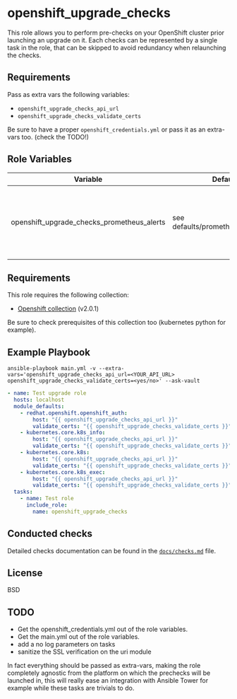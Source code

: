 openshift_upgrade_checks
=========

This role allows you to perform pre-checks on your OpenShift cluster prior launching an upgrade on it. Each checks can be represented by a single task in the role, that can be skipped to avoid redundancy when relaunching the checks.

Requirements
------------
Pass as extra vars the following variables:
 - `openshift_upgrade_checks_api_url`
 - `openshift_upgrade_checks_validate_certs`

Be sure to have a proper `openshift_credentials.yml` or pass it as an extra-vars too. (check the TODO!)

Role Variables
--------------

| Variable | Default | Comments | Examples |
|----------|---------|----------|----------|
|openshift_upgrade_checks_prometheus_alerts| see defaults/prometheus_alerts.yml | This variable holds a list of critical alerts, that can be modified if needed | see defaults/prometheus_alerts.yml


Requirements
------------
This role requires the following collection:
 - [Openshift collection](https://console.redhat.com/ansible/automation-hub/repo/published/redhat/openshift) (v2.0.1)
 
Be sure to check prerequisites of this collection too (kubernetes python for example).

Example Playbook
----------------
```
ansible-playbook main.yml -v --extra-vars='openshift_upgrade_checks_api_url=<YOUR_API_URL> openshift_upgrade_checks_validate_certs=<yes/no>' --ask-vault
```


```yaml
- name: Test upgrade role
  hosts: localhost 
  module_defaults:
    - redhat.openshift.openshift_auth:
        host: "{{ openshift_upgrade_checks_api_url }}"
        validate_certs: "{{ openshift_upgrade_checks_validate_certs }}"  
    - kubernetes.core.k8s_info:
        host: "{{ openshift_upgrade_checks_api_url }}"
        validate_certs: "{{ openshift_upgrade_checks_validate_certs }}"  
    - kubernetes.core.k8s: 
        host: "{{ openshift_upgrade_checks_api_url }}" 
        validate_certs: "{{ openshift_upgrade_checks_validate_certs }}"  
    - kubernetes.core.k8s_exec: 
        host: "{{ openshift_upgrade_checks_api_url }}" 
        validate_certs: "{{ openshift_upgrade_checks_validate_certs }}" 
  tasks: 
    - name: Test role 
      include_role: 
        name: openshift_upgrade_checks
```

Conducted checks
----------------

Detailed checks documentation can be found in the [`docs/checks.md`](docs/checks.md) file.

License
-------

BSD

TODO
-------

- Get the openshift_credentials.yml out of the role variables.
- Get the main.yml out of the role variables.
- add a no log parameters on tasks
- sanitize the SSL verification on the uri module

In fact everything should be passed as extra-vars, making the role completely agnostic from the platform on which the prechecks will be launched in, this will really ease an integration with Ansible Tower for example while these tasks are trivials to do.
